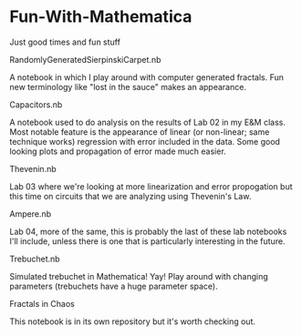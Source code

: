 # Fun-With-Mathematica
Just good times and fun stuff

RandomlyGeneratedSierpinskiCarpet.nb

A notebook in which I play around with computer generated fractals. Fun new
terminology like "lost in the sauce" makes an appearance.

Capacitors.nb

A notebook used to do analysis on the results of Lab 02 in my E&M class. Most notable feature is the appearance of linear (or non-linear; same technique works) regression with error included in the data. Some good looking plots and propagation of error made much easier.

Thevenin.nb

Lab 03 where we're looking at more linearization and error propogation but this time on circuits that we are analyzing using Thevenin's Law.

Ampere.nb

Lab 04, more of the same, this is probably the last of these lab notebooks I'll include, unless there is one that is particularly interesting in the future.

Trebuchet.nb

Simulated trebuchet in Mathematica! Yay! Play around with changing parameters (trebuchets have a huge parameter space).

Fractals in Chaos

This notebook is in its own repository but it's worth checking out.
